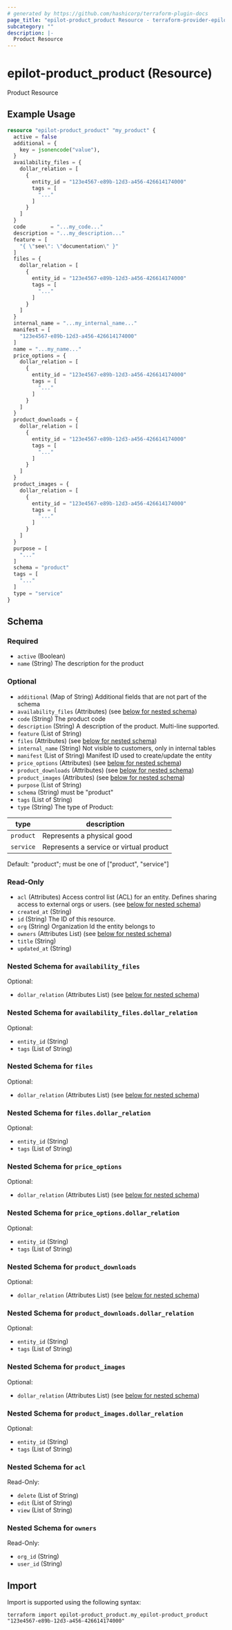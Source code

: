 ```yaml
---
# generated by https://github.com/hashicorp/terraform-plugin-docs
page_title: "epilot-product_product Resource - terraform-provider-epilot-product"
subcategory: ""
description: |-
  Product Resource
---
```


# epilot-product_product (Resource)

Product Resource

## Example Usage

```terraform
resource "epilot-product_product" "my_product" {
  active = false
  additional = {
    key = jsonencode("value"),
  }
  availability_files = {
    dollar_relation = [
      {
        entity_id = "123e4567-e89b-12d3-a456-426614174000"
        tags = [
          "..."
        ]
      }
    ]
  }
  code        = "...my_code..."
  description = "...my_description..."
  feature = [
    "{ \"see\": \"documentation\" }"
  ]
  files = {
    dollar_relation = [
      {
        entity_id = "123e4567-e89b-12d3-a456-426614174000"
        tags = [
          "..."
        ]
      }
    ]
  }
  internal_name = "...my_internal_name..."
  manifest = [
    "123e4567-e89b-12d3-a456-426614174000"
  ]
  name = "...my_name..."
  price_options = {
    dollar_relation = [
      {
        entity_id = "123e4567-e89b-12d3-a456-426614174000"
        tags = [
          "..."
        ]
      }
    ]
  }
  product_downloads = {
    dollar_relation = [
      {
        entity_id = "123e4567-e89b-12d3-a456-426614174000"
        tags = [
          "..."
        ]
      }
    ]
  }
  product_images = {
    dollar_relation = [
      {
        entity_id = "123e4567-e89b-12d3-a456-426614174000"
        tags = [
          "..."
        ]
      }
    ]
  }
  purpose = [
    "..."
  ]
  schema = "product"
  tags = [
    "..."
  ]
  type = "service"
}
```

<!-- schema generated by tfplugindocs -->
## Schema

### Required

- `active` (Boolean)
- `name` (String) The description for the product

### Optional

- `additional` (Map of String) Additional fields that are not part of the schema
- `availability_files` (Attributes) (see [below for nested schema](#nestedatt--availability_files))
- `code` (String) The product code
- `description` (String) A description of the product. Multi-line supported.
- `feature` (List of String)
- `files` (Attributes) (see [below for nested schema](#nestedatt--files))
- `internal_name` (String) Not visible to customers, only in internal tables
- `manifest` (List of String) Manifest ID used to create/update the entity
- `price_options` (Attributes) (see [below for nested schema](#nestedatt--price_options))
- `product_downloads` (Attributes) (see [below for nested schema](#nestedatt--product_downloads))
- `product_images` (Attributes) (see [below for nested schema](#nestedatt--product_images))
- `purpose` (List of String)
- `schema` (String) must be "product"
- `tags` (List of String)
- `type` (String) The type of Product:

| type | description |
|----| ----|
| `product` | Represents a physical good |
| `service` | Represents a service or virtual product |
Default: "product"; must be one of ["product", "service"]

### Read-Only

- `acl` (Attributes) Access control list (ACL) for an entity. Defines sharing access to external orgs or users. (see [below for nested schema](#nestedatt--acl))
- `created_at` (String)
- `id` (String) The ID of this resource.
- `org` (String) Organization Id the entity belongs to
- `owners` (Attributes List) (see [below for nested schema](#nestedatt--owners))
- `title` (String)
- `updated_at` (String)

<a id="nestedatt--availability_files"></a>
### Nested Schema for `availability_files`

Optional:

- `dollar_relation` (Attributes List) (see [below for nested schema](#nestedatt--availability_files--dollar_relation))

<a id="nestedatt--availability_files--dollar_relation"></a>
### Nested Schema for `availability_files.dollar_relation`

Optional:

- `entity_id` (String)
- `tags` (List of String)



<a id="nestedatt--files"></a>
### Nested Schema for `files`

Optional:

- `dollar_relation` (Attributes List) (see [below for nested schema](#nestedatt--files--dollar_relation))

<a id="nestedatt--files--dollar_relation"></a>
### Nested Schema for `files.dollar_relation`

Optional:

- `entity_id` (String)
- `tags` (List of String)



<a id="nestedatt--price_options"></a>
### Nested Schema for `price_options`

Optional:

- `dollar_relation` (Attributes List) (see [below for nested schema](#nestedatt--price_options--dollar_relation))

<a id="nestedatt--price_options--dollar_relation"></a>
### Nested Schema for `price_options.dollar_relation`

Optional:

- `entity_id` (String)
- `tags` (List of String)



<a id="nestedatt--product_downloads"></a>
### Nested Schema for `product_downloads`

Optional:

- `dollar_relation` (Attributes List) (see [below for nested schema](#nestedatt--product_downloads--dollar_relation))

<a id="nestedatt--product_downloads--dollar_relation"></a>
### Nested Schema for `product_downloads.dollar_relation`

Optional:

- `entity_id` (String)
- `tags` (List of String)



<a id="nestedatt--product_images"></a>
### Nested Schema for `product_images`

Optional:

- `dollar_relation` (Attributes List) (see [below for nested schema](#nestedatt--product_images--dollar_relation))

<a id="nestedatt--product_images--dollar_relation"></a>
### Nested Schema for `product_images.dollar_relation`

Optional:

- `entity_id` (String)
- `tags` (List of String)



<a id="nestedatt--acl"></a>
### Nested Schema for `acl`

Read-Only:

- `delete` (List of String)
- `edit` (List of String)
- `view` (List of String)


<a id="nestedatt--owners"></a>
### Nested Schema for `owners`

Read-Only:

- `org_id` (String)
- `user_id` (String)

## Import

Import is supported using the following syntax:

```shell
terraform import epilot-product_product.my_epilot-product_product "123e4567-e89b-12d3-a456-426614174000"
```
